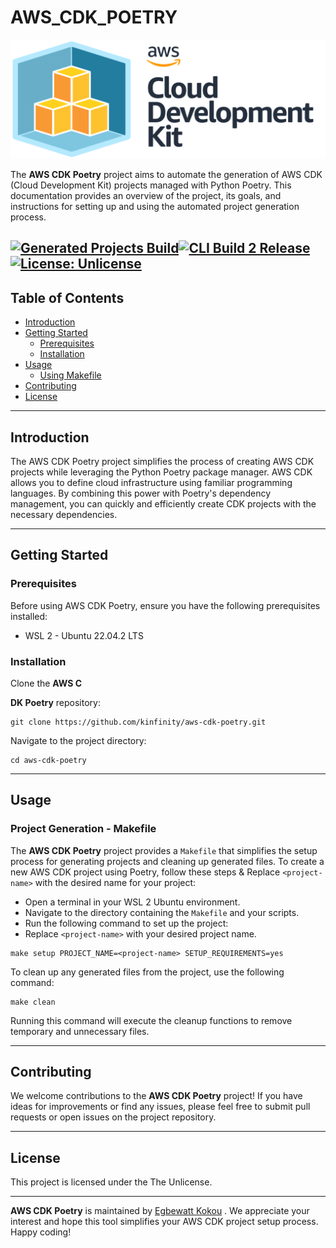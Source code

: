 # AWS_CDK_POETRY

![cdk logo](../assets/images/cdk-logo.png)

The **AWS CDK Poetry** project aims to automate the generation of AWS CDK (Cloud Development Kit) projects managed with Python Poetry. This documentation provides an overview of the project, its goals, and instructions for setting up and using the automated project generation process.

## [![Generated Projects Build](https://github.com/kinfinity/AWS_CDK_POETRY/actions/workflows/projects-build.yml/badge.svg)](https://github.com/kinfinity/AWS_CDK_POETRY/actions/workflows/projects-build.yml)[![CLI Build 2 Release](https://github.com/kinfinity/AWS_CDK_POETRY/actions/workflows/cli-build_release.yml/badge.svg)](https://github.com/kinfinity/AWS_CDK_POETRY/actions/workflows/cli-build_release.yml) [![License: Unlicense](https://img.shields.io/badge/license-Unlicense-blue.svg)](http://unlicense.org/)

## Table of Contents

- [Introduction](##introduction)
- [Getting Started](##Getting-started)
  - [Prerequisites](###Prerequisites)
  - [Installation](###Installation)
- [Usage](##usage)
  - [Using Makefile](##using-makefile)
- [Contributing](###contributing)
- [License](##license)

---

## Introduction

The AWS CDK Poetry project simplifies the process of creating AWS CDK projects while leveraging the Python Poetry package manager. AWS CDK allows you to define cloud infrastructure using familiar programming languages. By combining this power with Poetry's dependency management, you can quickly and efficiently create CDK projects with the necessary dependencies.

---

## Getting Started

### Prerequisites

Before using AWS CDK Poetry, ensure you have the following prerequisites installed:

- WSL 2 - Ubuntu 22.04.2 LTS

### Installation

Clone the **AWS C**

**DK Poetry** repository:

```
git clone https://github.com/kinfinity/aws-cdk-poetry.git
```

Navigate to the project directory:

```
cd aws-cdk-poetry
```

---

## Usage

### Project Generation - Makefile

The **AWS CDK Poetry** project provides a `Makefile` that simplifies the setup process for generating projects and cleaning up generated files. To create a new AWS CDK project using Poetry, follow these steps & Replace `<project-name>` with the desired name for your project:

- Open a terminal in your WSL 2 Ubuntu environment.
- Navigate to the directory containing the `Makefile` and your scripts.
- Run the following command to set up the project:
- Replace `<project-name>` with your desired project name.

```
make setup PROJECT_NAME=<project-name> SETUP_REQUIREMENTS=yes
```

To clean up any generated files from the project, use the following command:

```
make clean
```

Running this command will execute the cleanup functions to remove temporary and unnecessary files.

---

## Contributing

We welcome contributions to the **AWS CDK Poetry** project! If you have ideas for improvements or find any issues, please feel free to submit pull requests or open issues on the project repository.

---

## License

This project is licensed under the The Unlicense.

---

**AWS CDK Poetry** is maintained by [Egbewatt Kokou](https://github.com/kinfinity) . We appreciate your interest and hope this tool simplifies your AWS CDK project setup process. Happy coding!
